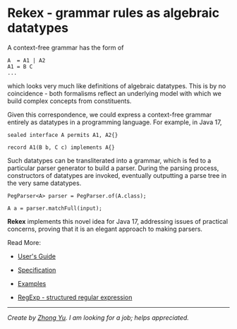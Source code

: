 
# Rekex - grammar rules as algebraic datatypes

A context-free grammar has the form of

    A  = A1 | A2
    A1 = B C
    ...

which looks very much like definitions of algebraic datatypes.
This is by no coincidence - both formalisms reflect an underlying
model with which we build complex concepts from constituents. 

Given this correspondence, we could express a context-free grammar entirely 
as datatypes in a programming language. For example, in Java 17,

    sealed interface A permits A1, A2{}

    record A1(B b, C c) implements A{}

Such datatypes can be transliterated into a grammar, 
which is fed to a particular parser generator to build a parser.
During the parsing process, constructors of datatypes are invoked, 
eventually outputting a parse tree in the very same datatypes. 

    PegParser<A> parser = PegParser.of(A.class);

    A a = parser.matchFull(input);

**Rekex** implements this novel idea for Java 17,
addressing issues of practical concerns,
proving that it is an elegant approach to making parsers.

Read More:

- [User's Guide](doc/UsersGuide.md)
  
- [Specification](doc/Spec.md)

- [Examples](/rekex-example/src/main/java/org/rekex/exmple/parser)

- [RegExp - structured regular expression](doc/RegExp.md)

----
*Create by [Zhong Yu](http://zhong-j-yu.github.io). 
I am looking for a job; helps appreciated.*
